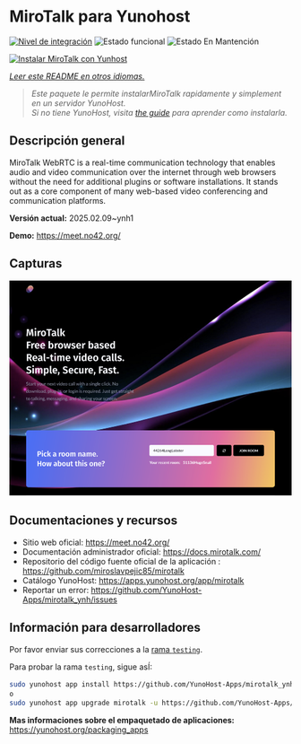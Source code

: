 <!--
Este archivo README esta generado automaticamente<https://github.com/YunoHost/apps/tree/master/tools/readme_generator>
No se debe editar a mano.
-->

# MiroTalk para Yunohost

[![Nivel de integración](https://apps.yunohost.org/badge/integration/mirotalk)](https://ci-apps.yunohost.org/ci/apps/mirotalk/)
![Estado funcional](https://apps.yunohost.org/badge/state/mirotalk)
![Estado En Mantención](https://apps.yunohost.org/badge/maintained/mirotalk)

[![Instalar MiroTalk con Yunhost](https://install-app.yunohost.org/install-with-yunohost.svg)](https://install-app.yunohost.org/?app=mirotalk)

*[Leer este README en otros idiomas.](./ALL_README.md)*

> *Este paquete le permite instalarMiroTalk rapidamente y simplement en un servidor YunoHost.*  
> *Si no tiene YunoHost, visita [the guide](https://yunohost.org/install) para aprender como instalarla.*

## Descripción general

MiroTalk WebRTC is a real-time communication technology that enables audio and video communication over the internet through web browsers without the need for additional plugins or software installations. It stands out as a core component of many web-based video conferencing and communication platforms.


**Versión actual:** 2025.02.09~ynh1

**Demo:** <https://meet.no42.org/>

## Capturas

![Captura de MiroTalk](./doc/screenshots/screenshot.png)

## Documentaciones y recursos

- Sitio web oficial: <https://meet.no42.org/>
- Documentación administrador oficial: <https://docs.mirotalk.com/>
- Repositorio del código fuente oficial de la aplicación : <https://github.com/miroslavpejic85/mirotalk>
- Catálogo YunoHost: <https://apps.yunohost.org/app/mirotalk>
- Reportar un error: <https://github.com/YunoHost-Apps/mirotalk_ynh/issues>

## Información para desarrolladores

Por favor enviar sus correcciones a la [rama `testing`](https://github.com/YunoHost-Apps/mirotalk_ynh/tree/testing).

Para probar la rama `testing`, sigue asÍ:

```bash
sudo yunohost app install https://github.com/YunoHost-Apps/mirotalk_ynh/tree/testing --debug
o
sudo yunohost app upgrade mirotalk -u https://github.com/YunoHost-Apps/mirotalk_ynh/tree/testing --debug
```

**Mas informaciones sobre el empaquetado de aplicaciones:** <https://yunohost.org/packaging_apps>
